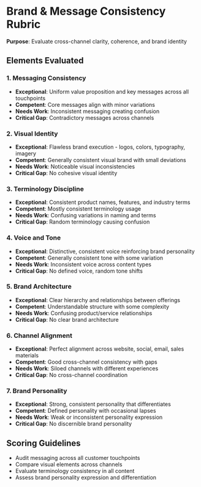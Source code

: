 # Brand & Message Consistency Rubric

**Purpose**: Evaluate cross-channel clarity, coherence, and brand identity

## Elements Evaluated

### 1. Messaging Consistency
- **Exceptional**: Uniform value proposition and key messages across all touchpoints
- **Competent**: Core messages align with minor variations
- **Needs Work**: Inconsistent messaging creating confusion
- **Critical Gap**: Contradictory messages across channels

### 2. Visual Identity
- **Exceptional**: Flawless brand execution - logos, colors, typography, imagery
- **Competent**: Generally consistent visual brand with small deviations
- **Needs Work**: Noticeable visual inconsistencies
- **Critical Gap**: No cohesive visual identity

### 3. Terminology Discipline
- **Exceptional**: Consistent product names, features, and industry terms
- **Competent**: Mostly consistent terminology usage
- **Needs Work**: Confusing variations in naming and terms
- **Critical Gap**: Random terminology causing confusion

### 4. Voice and Tone
- **Exceptional**: Distinctive, consistent voice reinforcing brand personality
- **Competent**: Generally consistent tone with some variation
- **Needs Work**: Inconsistent voice across content types
- **Critical Gap**: No defined voice, random tone shifts

### 5. Brand Architecture
- **Exceptional**: Clear hierarchy and relationships between offerings
- **Competent**: Understandable structure with some complexity
- **Needs Work**: Confusing product/service relationships
- **Critical Gap**: No clear brand architecture

### 6. Channel Alignment
- **Exceptional**: Perfect alignment across website, social, email, sales materials
- **Competent**: Good cross-channel consistency with gaps
- **Needs Work**: Siloed channels with different experiences
- **Critical Gap**: No cross-channel coordination

### 7. Brand Personality
- **Exceptional**: Strong, consistent personality that differentiates
- **Competent**: Defined personality with occasional lapses
- **Needs Work**: Weak or inconsistent personality expression
- **Critical Gap**: No discernible brand personality

## Scoring Guidelines
- Audit messaging across all customer touchpoints
- Compare visual elements across channels
- Evaluate terminology consistency in all content
- Assess brand personality expression and differentiation